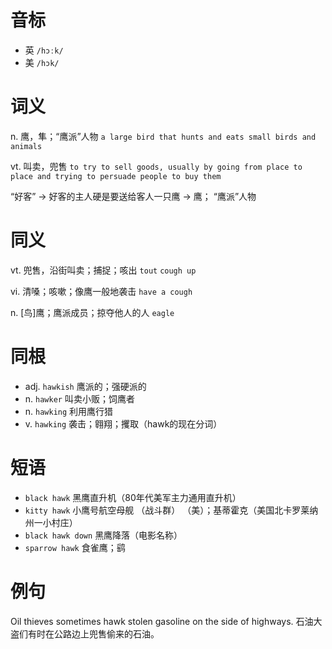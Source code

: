 # 音标

- 英 `/hɔːk/`
- 美 `/hɔk/`

# 词义

n. 鹰，隼；“鹰派”人物
`a large bird that hunts and eats small birds and animals`

vt. 叫卖，兜售
`to try to sell goods, usually by going from place to place and trying to persuade people to buy them`



“好客” → 好客的主人硬是要送给客人一只鹰 → 鹰； “鹰派”人物

# 同义

vt. 兜售，沿街叫卖；捕捉；咳出
`tout` `cough up`

vi. 清嗓；咳嗽；像鹰一般地袭击
`have a cough`

n. [鸟]鹰；鹰派成员；掠夺他人的人
`eagle`

# 同根

- adj. `hawkish` 鹰派的；强硬派的
- n. `hawker` 叫卖小贩；饲鹰者
- n. `hawking` 利用鹰行猎
- v. `hawking` 袭击；翱翔；攫取（hawk的现在分词）

# 短语

- `black hawk` 黑鹰直升机（80年代美军主力通用直升机）
- `kitty hawk` 小鹰号航空母舰 （战斗群） （美）；基蒂霍克（美国北卡罗莱纳州一小村庄）
- `black hawk down` 黑鹰降落（电影名称）
- `sparrow hawk` 食雀鹰；鹞

# 例句

Oil thieves sometimes hawk stolen gasoline on the side of highways.
石油大盗们有时在公路边上兜售偷来的石油。



